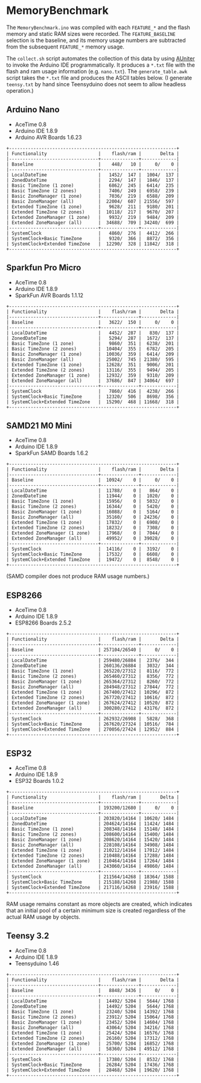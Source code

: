 # MemoryBenchmark

The `MemoryBenchmark.ino` was compiled with each `FEATURE_*` and the flash
memory and static RAM sizes were recorded. The `FEATURE_BASELINE` selection is
the baseline, and its memory usage  numbers are subtracted from the subsequent
`FEATURE_*` memory usage.

The `collect.sh` script automates the collection of this data by using
[AUniter](https://github.com/bxparks/AUniter) to invoke the Arduino IDE
programmatically. It produces a `*.txt` file with the flash and ram usage
information (e.g. `nano.txt`). The `generate_table.awk` script takes the `*.txt`
file and produces the ASCII tables below. (I generate `teensy.txt` by hand since
Teensyduino does not seem to allow headless operation.)

## Arduino Nano

* AceTime 0.8
* Arduino IDE 1.8.9
* Arduino AVR Boards 1.6.23

```
+--------------------------------------------------------------+
| Functionality                   |    flash/ram |       Delta |
|---------------------------------+--------------+-------------|
| Baseline                        |    448/   10 |     0/    0 |
|---------------------------------+--------------+-------------|
| LocalDateTime                   |   1452/  147 |  1004/  137 |
| ZonedDateTime                   |   2294/  147 |  1846/  137 |
| Basic TimeZone (1 zone)         |   6862/  245 |  6414/  235 |
| Basic TimeZone (2 zones)        |   7406/  249 |  6958/  239 |
| Basic ZoneManager (1 zone)      |   7036/  219 |  6588/  209 |
| Basic ZoneManager (all)         |  22004/  607 | 21556/  597 |
| Extended TimeZone (1 zone)      |   9628/  211 |  9180/  201 |
| Extended TimeZone (2 zones)     |  10118/  217 |  9670/  207 |
| Extended ZoneManager (1 zone)   |   9932/  219 |  9484/  209 |
| Extended ZoneManager (all)      |  34688/  709 | 34240/  699 |
|---------------------------------+--------------+-------------|
| SystemClock                     |   4860/  276 |  4412/  266 |
| SystemClock+Basic TimeZone      |   9320/  366 |  8872/  356 |
| SystemClock+Extended TimeZone   |  12290/  328 | 11842/  318 |
+--------------------------------------------------------------+
```

## Sparkfun Pro Micro

* AceTime 0.8
* Arduino IDE 1.8.9
* SparkFun AVR Boards 1.1.12

```
+--------------------------------------------------------------+
| Functionality                   |    flash/ram |       Delta |
|---------------------------------+--------------+-------------|
| Baseline                        |   3622/  150 |     0/    0 |
|---------------------------------+--------------+-------------|
| LocalDateTime                   |   4452/  287 |   830/  137 |
| ZonedDateTime                   |   5294/  287 |  1672/  137 |
| Basic TimeZone (1 zone)         |   9860/  351 |  6238/  201 |
| Basic TimeZone (2 zones)        |  10404/  355 |  6782/  205 |
| Basic ZoneManager (1 zone)      |  10036/  359 |  6414/  209 |
| Basic ZoneManager (all)         |  25002/  745 | 21380/  595 |
| Extended TimeZone (1 zone)      |  12628/  351 |  9006/  201 |
| Extended TimeZone (2 zones)     |  13116/  355 |  9494/  205 |
| Extended ZoneManager (1 zone)   |  12932/  359 |  9310/  209 |
| Extended ZoneManager (all)      |  37686/  847 | 34064/  697 |
|---------------------------------+--------------+-------------|
| SystemClock                     |   7860/  416 |  4238/  266 |
| SystemClock+Basic TimeZone      |  12320/  506 |  8698/  356 |
| SystemClock+Extended TimeZone   |  15290/  468 | 11668/  318 |
+--------------------------------------------------------------+
```

## SAMD21 M0 Mini

* AceTime 0.8
* Arduino IDE 1.8.9
* SparkFun SAMD Boards 1.6.2

```
+--------------------------------------------------------------+
| Functionality                   |    flash/ram |       Delta |
|---------------------------------+--------------+-------------|
| Baseline                        |  10924/    0 |     0/    0 |
|---------------------------------+--------------+-------------|
| LocalDateTime                   |  11788/    0 |   864/    0 |
| ZonedDateTime                   |  11944/    0 |  1020/    0 |
| Basic TimeZone (1 zone)         |  15956/    0 |  5032/    0 |
| Basic TimeZone (2 zones)        |  16344/    0 |  5420/    0 |
| Basic ZoneManager (1 zone)      |  16088/    0 |  5164/    0 |
| Basic ZoneManager (all)         |  35160/    0 | 24236/    0 |
| Extended TimeZone (1 zone)      |  17832/    0 |  6908/    0 |
| Extended TimeZone (2 zones)     |  18232/    0 |  7308/    0 |
| Extended ZoneManager (1 zone)   |  17968/    0 |  7044/    0 |
| Extended ZoneManager (all)      |  49952/    0 | 39028/    0 |
|---------------------------------+--------------+-------------|
| SystemClock                     |  14116/    0 |  3192/    0 |
| SystemClock+Basic TimeZone      |  17532/    0 |  6608/    0 |
| SystemClock+Extended TimeZone   |  19472/    0 |  8548/    0 |
+--------------------------------------------------------------+
```

(SAMD compiler does not produce RAM usage numbers.)

## ESP8266

* AceTime 0.8
* Arduino IDE 1.8.9
* ESP8266 Boards 2.5.2

```
+--------------------------------------------------------------+
| Functionality                   |    flash/ram |       Delta |
|---------------------------------+--------------+-------------|
| Baseline                        | 257104/26540 |     0/    0 |
|---------------------------------+--------------+-------------|
| LocalDateTime                   | 259480/26884 |  2376/  344 |
| ZonedDateTime                   | 260136/26884 |  3032/  344 |
| Basic TimeZone (1 zone)         | 265220/27312 |  8116/  772 |
| Basic TimeZone (2 zones)        | 265460/27312 |  8356/  772 |
| Basic ZoneManager (1 zone)      | 265364/27312 |  8260/  772 |
| Basic ZoneManager (all)         | 284948/27312 | 27844/  772 |
| Extended TimeZone (1 zone)      | 267400/27412 | 10296/  872 |
| Extended TimeZone (2 zones)     | 267720/27412 | 10616/  872 |
| Extended ZoneManager (1 zone)   | 267624/27412 | 10520/  872 |
| Extended ZoneManager (all)      | 300280/27412 | 43176/  872 |
|---------------------------------+--------------+-------------|
| SystemClock                     | 262932/26908 |  5828/  368 |
| SystemClock+Basic TimeZone      | 267620/27324 | 10516/  784 |
| SystemClock+Extended TimeZone   | 270056/27424 | 12952/  884 |
+--------------------------------------------------------------+
```

## ESP32

* AceTime 0.8
* Arduino IDE 1.8.9
* ESP32 Boards 1.0.2

```
+--------------------------------------------------------------+
| Functionality                   |    flash/ram |       Delta |
|---------------------------------+--------------+-------------|
| Baseline                        | 193200/12680 |     0/    0 |
|---------------------------------+--------------+-------------|
| LocalDateTime                   | 203820/14164 | 10620/ 1484 |
| ZonedDateTime                   | 204624/14164 | 11424/ 1484 |
| Basic TimeZone (1 zone)         | 208348/14164 | 15148/ 1484 |
| Basic TimeZone (2 zones)        | 208600/14164 | 15400/ 1484 |
| Basic ZoneManager (1 zone)      | 208620/14164 | 15420/ 1484 |
| Basic ZoneManager (all)         | 228108/14164 | 34908/ 1484 |
| Extended TimeZone (1 zone)      | 210212/14164 | 17012/ 1484 |
| Extended TimeZone (2 zones)     | 210488/14164 | 17288/ 1484 |
| Extended ZoneManager (1 zone)   | 210464/14164 | 17264/ 1484 |
| Extended ZoneManager (all)      | 243060/14164 | 49860/ 1484 |
|---------------------------------+--------------+-------------|
| SystemClock                     | 211564/14268 | 18364/ 1588 |
| SystemClock+Basic TimeZone      | 215188/14268 | 21988/ 1588 |
| SystemClock+Extended TimeZone   | 217116/14268 | 23916/ 1588 |
+--------------------------------------------------------------+
```

RAM usage remains constant as more objects are created, which indicates that an
initial pool of a certain minimum size is created regardless of the actual RAM
usage by objects.

## Teensy 3.2

* AceTime 0.8
* Arduino IDE 1.8.9
* Teensyduino 1.46

```
+--------------------------------------------------------------+
| Functionality                   |    flash/ram |       Delta |
|---------------------------------+--------------+-------------|
| Baseline                        |   8848/ 3436 |     0/    0 |
|---------------------------------+--------------+-------------|
| LocalDateTime                   |  14492/ 5204 |  5644/ 1768 |
| ZonedDateTime                   |  14492/ 5204 |  5644/ 1768 |
| Basic TimeZone (1 zone)         |  23240/ 5204 | 14392/ 1768 |
| Basic TimeZone (2 zones)        |  23912/ 5204 | 15064/ 1768 |
| Basic ZoneManager (1 zone)      |  23452/ 5204 | 14604/ 1768 |
| Basic ZoneManager (all)         |  43064/ 5204 | 34216/ 1768 |
| Extended TimeZone (1 zone)      |  25424/ 5204 | 16576/ 1768 |
| Extended TimeZone (2 zones)     |  26160/ 5204 | 17312/ 1768 |
| Extended ZoneManager (1 zone)   |  25700/ 5204 | 16852/ 1768 |
| Extended ZoneManager (all)      |  58360/ 5204 | 49512/ 1768 |
|---------------------------------+--------------+-------------|
| SystemClock                     |  17380/ 5204 |  8532/ 1768 |
| SystemClock+Basic TimeZone      |  26284/ 5204 | 17436/ 1768 |
| SystemClock+Extended TimeZone   |  28468/ 5204 | 19620/ 1768 |
+--------------------------------------------------------------+
```

